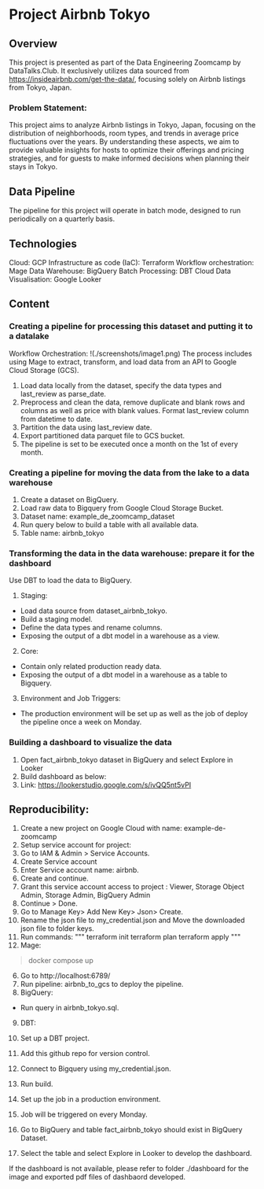 # Project Airbnb Tokyo

## Overview
This project is presented as part of the Data Engineering Zoomcamp by DataTalks.Club. It exclusively utilizes data sourced from https://insideairbnb.com/get-the-data/, focusing solely on Airbnb listings from Tokyo, Japan.


### Problem Statement:
This project aims to analyze Airbnb listings in Tokyo, Japan, focusing on the distribution of neighborhoods, room types, and trends in average price fluctuations over the years. By understanding these aspects, we aim to provide valuable insights for hosts to optimize their offerings and pricing strategies, and for guests to make informed decisions when planning their stays in Tokyo.

## Data Pipeline
The pipeline for this project will operate in batch mode, designed to run periodically on a quarterly basis.

## Technologies
Cloud: GCP
Infrastructure as code (IaC): Terraform
Workflow orchestration: Mage
Data Warehouse: BigQuery
Batch Processing: DBT Cloud
Data Visualisation: Google Looker

## Content 
### Creating a pipeline for processing this dataset and putting it to a datalake
Workflow Orchestration:
!(./screenshots/image1.png)
The process includes using Mage to extract, transform, and load data from an API to Google Cloud Storage (GCS).
1. Load data locally from the dataset, specify the data types and last_review as parse_date. 
2. Preprocess and clean the data, remove duplicate and blank rows and columns as well as price with blank values. Format last_review column from datetime to date.
3. Partition the data using last_review date.
4. Export partitioned data parquet file to GCS bucket.
5. The pipeline is set to be executed once a month on the 1st of every month.

### Creating a pipeline for moving the data from the lake to a data warehouse
1. Create a dataset on BigQuery.
2. Load raw data to Bigquery from Google Cloud Storage Bucket.
3. Dataset name: example_de_zoomcamp_dataset
4. Run query below to build a table with all available data.
5. Table name: airbnb_tokyo

### Transforming the data in the data warehouse: prepare it for the dashboard
Use DBT to load the data to BigQuery.
1. Staging:
  - Load data source from dataset_airbnb_tokyo.
  - Build a staging model.
  - Define the data types and rename columns.
  - Exposing the output of a dbt model in a warehouse as a view.
2. Core:
  - Contain only related production ready data.
  - Exposing the output of a dbt model in a warehouse as a table to Bigquery.
3. Environment and Job Triggers:
  - The production environment will be set up as well as the job of deploy the pipeline once a week on Monday.

### Building a dashboard to visualize the data
1. Open fact_airbnb_tokyo dataset in BigQuery and select Explore in Looker
2. Build dashboard as below:
3. Link: https://lookerstudio.google.com/s/ivQQ5nt5vPI 

## Reproducibility:
1. Create a new project on Google Cloud with name: example-de-zoomcamp
2. Setup service account for project:
  1. Go to IAM & Admin > Service Accounts.
  2. Create Service account 
  3. Enter Service account name: airbnb. 
  4. Create and continue.
  5. Grant this service account access to project : Viewer, Storage Object Admin, Storage Admin, BigQuery Admin
  6. Continue > Done.
  7. Go to Manage Key> Add New Key> Json> Create. 
3. Rename the json file to my_credential.json and Move the downloaded json file to folder keys.
4. Run commands:
   """
  terraform init
  terraform plan
  terraform apply
"""
6. Mage:
  > docker compose up
6. Go to http://localhost:6789/
7. Run pipeline: airbnb_to_gcs to deploy the pipeline.
8. BigQuery:
  - Run query in airbnb_tokyo.sql.
9. DBT:
  1. Set up a DBT project.
  2. Add this github repo for version control.
  3. Connect to Bigquery using my_credential.json.
  4. Run build.
  5. Set up the job in a production environment.
  6. Job will be triggered on every  Monday. 

10. Go to BigQuery and table fact_airbnb_tokyo should exist in BigQuery Dataset.
11. Select the table and select Explore in Looker to develop the dashboard.



If the dashboard is not available, please refer to folder ./dashboard for the image and exported pdf files of dashbaord developed.
